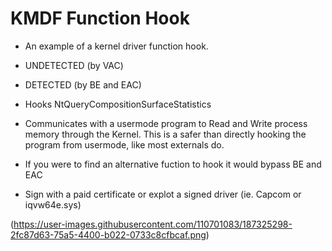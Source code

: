 # KMDF Function Hook
- An example of a kernel driver function hook.
- UNDETECTED (by VAC)
- DETECTED (by BE and EAC)
- Hooks NtQueryCompositionSurfaceStatistics
- Communicates with a usermode program to Read and Write process memory through the Kernel. This is a safer than directly hooking the program from usermode, like most externals do.

- If you were to find an alternative fuction to hook it would bypass BE and EAC
- Sign with a paid certificate or explot a signed driver (ie. Capcom or iqvw64e.sys)

(https://user-images.githubusercontent.com/110701083/187325298-2fc87d63-75a5-4400-b022-0733c8cfbcaf.png)

